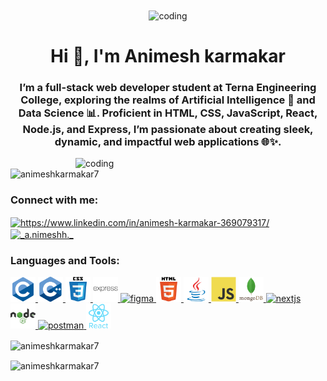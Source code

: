 <div align="center">
  <img align="center" alt="coding" src="https://i.pinimg.com/originals/77/11/2c/77112c27c82abfbad65d76058f26c11e.gif" width="500">
</div>

<h1 align="center">Hi 👋, I'm Animesh karmakar</h1>
<h3 align="center">
I’m a full-stack web developer student at Terna Engineering College, exploring the realms of Artificial Intelligence 🤖 and Data Science 📊. Proficient in HTML, CSS, JavaScript, React, Node.js, and Express, I’m passionate about creating sleek, dynamic, and impactful web applications 🌐✨.</h3>
<img align="right" alt="coding" width="400" src="https://i.pinimg.com/originals/bd/4e/d3/bd4ed327189c2a56695beb91cd534570.gif">


<p align="left"> <img src="https://komarev.com/ghpvc/?username=animeshkarmakar7&label=Profile%20views&color=0e75b6&style=flat" alt="animeshkarmakar7" /> </p>

<h3 align="left">Connect with me:</h3>
<p align="left">
<a href="https://www.linkedin.com/in/animesh-karmakar-369079317/" target="blank"><img align="center" src="https://raw.githubusercontent.com/rahuldkjain/github-profile-readme-generator/master/src/images/icons/Social/linked-in-alt.svg" alt="https://www.linkedin.com/in/animesh-karmakar-369079317/" height="30" width="40" /></a>
<a href="https://instagram.com/_a.nimeshh._" target="blank"><img align="center" src="https://raw.githubusercontent.com/rahuldkjain/github-profile-readme-generator/master/src/images/icons/Social/instagram.svg" alt="_a.nimeshh._" height="30" width="40" /></a>
</p>

<h3 align="left">Languages and Tools:</h3>
<p align="left"> <a href="https://www.cprogramming.com/" target="_blank" rel="noreferrer"> <img src="https://raw.githubusercontent.com/devicons/devicon/master/icons/c/c-original.svg" alt="c" width="40" height="40"/> </a> <a href="https://www.w3schools.com/cpp/" target="_blank" rel="noreferrer"> <img src="https://raw.githubusercontent.com/devicons/devicon/master/icons/cplusplus/cplusplus-original.svg" alt="cplusplus" width="40" height="40"/> </a> <a href="https://www.w3schools.com/css/" target="_blank" rel="noreferrer"> <img src="https://raw.githubusercontent.com/devicons/devicon/master/icons/css3/css3-original-wordmark.svg" alt="css3" width="40" height="40"/> </a> <a href="https://expressjs.com" target="_blank" rel="noreferrer"> <img src="https://raw.githubusercontent.com/devicons/devicon/master/icons/express/express-original-wordmark.svg" alt="express" width="40" height="40"/> </a> <a href="https://www.figma.com/" target="_blank" rel="noreferrer"> <img src="https://www.vectorlogo.zone/logos/figma/figma-icon.svg" alt="figma" width="40" height="40"/> </a> <a href="https://www.w3.org/html/" target="_blank" rel="noreferrer"> <img src="https://raw.githubusercontent.com/devicons/devicon/master/icons/html5/html5-original-wordmark.svg" alt="html5" width="40" height="40"/> </a> <a href="https://www.java.com" target="_blank" rel="noreferrer"> <img src="https://raw.githubusercontent.com/devicons/devicon/master/icons/java/java-original.svg" alt="java" width="40" height="40"/> </a> <a href="https://developer.mozilla.org/en-US/docs/Web/JavaScript" target="_blank" rel="noreferrer"> <img src="https://raw.githubusercontent.com/devicons/devicon/master/icons/javascript/javascript-original.svg" alt="javascript" width="40" height="40"/> </a> <a href="https://www.mongodb.com/" target="_blank" rel="noreferrer"> <img src="https://raw.githubusercontent.com/devicons/devicon/master/icons/mongodb/mongodb-original-wordmark.svg" alt="mongodb" width="40" height="40"/> </a> <a href="https://nextjs.org/" target="_blank" rel="noreferrer"> <img src="https://cdn.worldvectorlogo.com/logos/nextjs-2.svg" alt="nextjs" width="40" height="40"/> </a> <a href="https://nodejs.org" target="_blank" rel="noreferrer"> <img src="https://raw.githubusercontent.com/devicons/devicon/master/icons/nodejs/nodejs-original-wordmark.svg" alt="nodejs" width="40" height="40"/> </a> <a href="https://postman.com" target="_blank" rel="noreferrer"> <img src="https://www.vectorlogo.zone/logos/getpostman/getpostman-icon.svg" alt="postman" width="40" height="40"/> </a> <a href="https://reactjs.org/" target="_blank" rel="noreferrer"> <img src="https://raw.githubusercontent.com/devicons/devicon/master/icons/react/react-original-wordmark.svg" alt="react" width="40" height="40"/> </a> </p>

<p><img align="center" src="https://github-readme-stats.vercel.app/api/top-langs?username=animeshkarmakar7&show_icons=true&locale=en&layout=compact" alt="animeshkarmakar7" /></p>

<p><img align="center" src="https://github-readme-streak-stats.herokuapp.com/?user=animeshkarmakar7&" alt="animeshkarmakar7" /></p>
